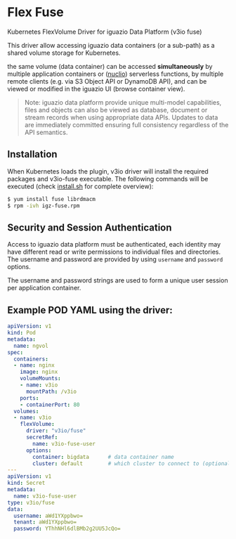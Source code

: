 # Flex Fuse
Kubernetes FlexVolume Driver for iguazio Data Platform (v3io fuse) 

This driver allow accessing iguazio data containers (or a sub-path) as a shared volume storage for Kubernetes.

the same volume (data container) can be accessed **simultaneously** by multiple application containers or ([nuclio](https://github.com/nuclio/nuclio)) serverless functions, by multiple remote clients (e.g. via S3 Object API or DynamoDB API), and can be viewed or modified in the iguazio UI (browse container view). 


> Note: iguazio data platform provide unique multi-model capabilities, files and objects can also be viewed as database, document or stream records when using appropriate data APIs. Updates to data are immediately committed ensuring full consistency regardless of the API semantics.   


## Installation

When Kubernetes loads the plugin, v3io driver will install the required packages and v3io-fuse executable.
The following commands will be executed (check [install.sh](hack/scripts/install.sh) for complete overview):
```bash
$ yum install fuse librdmacm
$ rpm -ivh igz-fuse.rpm
```

## Security and Session Authentication 
Access to iguazio data platform must be authenticated, each identity may have different read or write permissions to individual files and directories. The username and password are provided by using `username` and `password`  options.

The username and password strings are used to form a unique user session per application container.

## Example POD YAML using the driver:

```yaml
apiVersion: v1
kind: Pod
metadata:
  name: ngvol
spec:
  containers:
  - name: nginx
    image: nginx
    volumeMounts:
    - name: v3io
      mountPath: /v3io
    ports:
    - containerPort: 80
  volumes:
  - name: v3io
    flexVolume:
      driver: "v3io/fuse"
      secretRef:   
        name: v3io-fuse-user
      options:
        container: bigdata      # data container name
        cluster: default        # which cluster to connect to (optional, default to "default")
---
apiVersion: v1
kind: Secret
metadata:
  name: v3io-fuse-user
type: v3io/fuse
data:
  username: aWd1YXppbwo=
  tenant: aWd1YXppbwo=
  password: YThhNHl6dlBMb2g2UU5JcQo=
```

